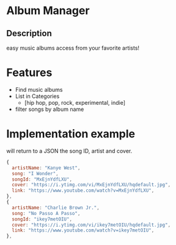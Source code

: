 # Album Manager 

## Description 
easy music albums access from your favorite artists!

# Features
- Find music albums
- List in Categories
  - [hip hop, pop, rock, experimental, indie]
- filter songs by album name

# Implementation example

will return to a JSON the song ID, artist and cover.

```js
{
  artistName: "Kanye West",
  song: "I Wonder",
  songId: "MxEjnYdfLXU",
  cover: "https://i.ytimg.com/vi/MxEjnYdfLXU/hqdefault.jpg",
  link: "https://www.youtube.com/watch?v=MxEjnYdfLXU",
},
{
  artistName: "Charlie Brown Jr.",
  song: "No Passo A Passo",
  songId: "ikey7metOIU",
  cover: "https://i.ytimg.com/vi/ikey7metOIU/hqdefault.jpg",
  link: "https://www.youtube.com/watch?v=ikey7metOIU",
},
```
